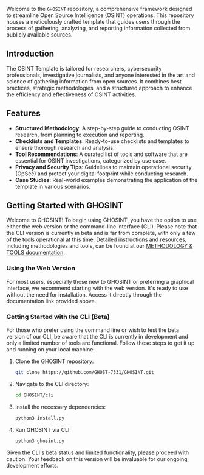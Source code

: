 Welcome to the `GHOSINT` repository, a comprehensive framework designed to streamline Open Source Intelligence (OSINT) operations. This repository houses a meticulously crafted template that guides users through the process of gathering, 
analyzing, and reporting information collected from publicly available sources.

## Introduction

The OSINT Template is tailored for researchers, cybersecurity professionals, investigative journalists, and anyone interested in the art and science of gathering information from open sources. 
It combines best practices, strategic methodologies, and a structured approach to enhance the efficiency and effectiveness of OSINT activities.

## Features

- **Structured Methodology**: A step-by-step guide to conducting OSINT research, from planning to execution and reporting.
- **Checklists and Templates**: Ready-to-use checklists and templates to ensure thorough research and analysis.
- **Tool Recommendations**: A curated list of tools and software that are essential for OSINT investigations, categorized by use case.
- **Privacy and Security Tips**: Guidelines to maintain operational security (OpSec) and protect your digital footprint while conducting research.
- **Case Studies**: Real-world examples demonstrating the application of the template in various scenarios.

## Getting Started with GHOSINT

Welcome to GHOSINT! To begin using GHOSINT, you have the option to use either the web version or the command-line interface (CLI). Please note that the CLI version is currently in beta and is far from complete, with only a few of the tools operational at this time. Detailed instructions and resources, including methodologies and tools, can be found at our [METHODOLOGY & TOOLS documentation](https://github.com/GHOST-7331/GHOSINT/blob/main/METHODOLOGY&TOOLS.MD).

### Using the Web Version

For most users, especially those new to GHOSINT or preferring a graphical interface, we recommend starting with the web version. It's ready to use without the need for installation. Access it directly through the documentation link provided above.

### Getting Started with the CLI (Beta)

For those who prefer using the command line or wish to test the beta version of our CLI, be aware that the CLI is currently in development and only a limited number of tools are functional. Follow these steps to get it up and running on your local machine:

1. Clone the GHOSINT repository:
    ```bash
    git clone https://github.com/GHOST-7331/GHOSINT.git
    ```

2. Navigate to the CLI directory:
    ```bash
    cd GHOSINT/cli
    ```

3. Install the necessary dependencies:
    ```bash
    python3 install.py
    ```

4. Run GHOSINT via CLI:
    ```bash
    python3 ghosint.py
    ```

Given the CLI's beta status and limited functionality, please proceed with caution. Your feedback on this version will be invaluable for our ongoing development efforts.

